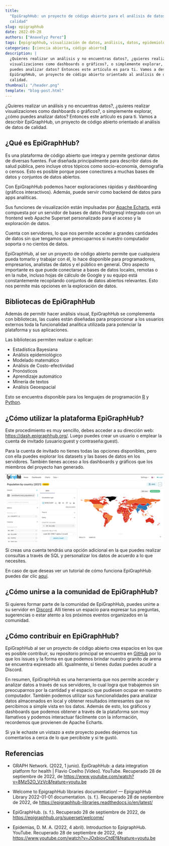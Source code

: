 ```yaml
---
title:
  "EpiGraphHub: un proyecto de código abierto para el análisis de datos de
  calidad"
slug: epigraphhub
date: 2022-09-28
authors: ["Anavelyz Perez"]
tags: [epigraphhub, visualización de datos, análisis, datos, epidemiología]
categories: [ciencia abierta, código abierto]
description: |
  ¿Quieres realizar un análisis y no encuentras datos?, ¿quieres realizar
  visualizaciones como dashboards o gráficos?, o simplemente explorar, ¿cómo
  puedes analizar datos? Entonces este artículo es para ti. Vamos a describir
  EpiGraphHub, un proyecto de código abierto orientado al análisis de datos de
  calidad.
thumbnail: "/header.png"
template: "blog-post.html"
---
```


¿Quieres realizar un análisis y no encuentras datos?, ¿quieres realizar
visualizaciones como dashboards o gráficos?, o simplemente explorar, ¿cómo
puedes analizar datos? Entonces este artículo es para ti. Vamos a describir
EpiGraphHub, un proyecto de código abierto orientado al análisis de datos de
calidad.

<!-- TEASER_END -->

## ¿Qué es EpiGraphHub?

Es una plataforma de código abierto que integra y permite gestionar datos de
diversas fuentes. Fue diseñada principalmente para describir datos de salud
pública, pero incluye otros tópicos como socio-economía, demografía o censos.
Esto es posible porque posee conectores a muchas bases de datos y conjuntos de
datos abiertos.

Con EpiGraphHub podemos hacer exploraciones rápidas y dashboarding (gráficos
interactivos). Además, puede servir como backend de datos para apps analíticas.

Sus funciones de visualización están impulsadas por
[Apache Echarts](https://echarts.apache.org/), está compuesta por un servidor de
bases de datos Postgresql integrado con un frontend web Apache Superset
personalizado para el acceso y la exploración de datos.

Cuenta con servidores, lo que nos permite acceder a grandes cantidades de datos
sin que tengamos que preocuparnos si nuestro computador soporta o no cientos de
datos.

EpiGraphHub, al ser un proyecto de código abierto permite que cualquiera pueda
tomarlo y trabajar con él, lo hace disponible para programadores, empresarios,
analistas de datos y el público en general. Otro aspecto importante es que puede
conectarse a bases de datos locales, remotas o en la nube, incluso hojas de
cálculo de Google y su equipo está constantemente recopilando conjuntos de datos
abiertos relevantes. Esto nos permite más opciones en la exploración de datos.

## Bibliotecas de EpiGraphHub

Además de permitir hacer análisis visual, EpiGraphHub se complementa con
bibliotecas, las cuales están diseñadas para proporcionar a los usuarios
externos toda la funcionalidad analítica utilizada para potenciar la plataforma
y sus aplicaciones.

Las bibliotecas permiten realizar o aplicar:

* Estadística Bayesiana
* Análisis epidemiológico
* Modelado matemático
* Análisis de Costo-efectividad
* Pronósticos
* Aprendizaje automático
* Minería de textos
* Análisis Geoespacial

Esto se encuentra disponible para los lenguajes de programación
[R](https://github.com/thegraphnetwork/r-epigraphhub/blob/main/epigraphhub.Rproj)
y [Python](https://github.com/thegraphnetwork/epigraphhub_py).

## ¿Cómo utilizar la plataforma EpiGraphHub?

Este procedimiento es muy sencillo, debes acceder a su dirección web:
https://dash.epigraphhub.org/. Luego puedes crear un usuario o emplear la cuenta
de invitado (usuario:guest y contraseña:guest).

Para la cuenta de invitado no tienes todas las opciones disponibles, pero con
ella puedes explorar los datasets y las bases de datos en los servidores.
También tienes acceso a los dashboards y gráficos que los miembros del proyecto
han generado.

![egh](egh_map.png)

Si creas una cuenta tendrás una opción adicional en la que puedes realizar
consultas a través de SQL y personalizar los datos de acuerdo a lo que
necesites.

En caso de que deseas ver un tutorial de cómo funciona EpiGraphHub puedes dar
clic [aquí](https://youtu.be/JOxbiovCtdE).

## ¿Cómo unirse a la comunidad de EpiGraphHub?

Si quieres formar parte de la comunidad de EpiGraphHub, puedes unirte a su
servidor en [Discord](https://discord.gg/56thARPrnJ). Allí tienes un espacio
para expresar tus preguntas, sugerencias o estar atento a los próximos eventos
organizados en la comunidad.

## ¿Cómo contribuir en EpiGraphHub?

EpiGraphHub al ser un proyecto de código abierto crea espacios en los que es
posible contribuir, su repositorio principal se encuentra en
[GitHub](https://github.com/thegraphnetwork/EpiGraphHub#contributing) por lo que
los issues y la forma en que podemos brindar nuestro granito de arena se
encuentra expresado allí. Igualmente, si tienes dudas puedes acudir a Discord.

En resumen, EpiGraphHub es una herramienta que nos permite acceder y analizar
datos a través de sus servidores, lo cual logra que trabajemos sin preocuparnos
por la cantidad y el espacio que pudiesen ocupar en nuestro computador. También
podemos utilizar sus funcionalidades para analizar datos almacenados en local y
obtener resultados interesantes que no percibimos a simple vista en los datos.
Además de esto, los gráficos y dashboards que podemos obtener a través de la
plataforma son muy llamativos y podemos interactuar fácilmente con la
información, recordemos que provienen de Apache Echarts.

Si ya le echaste un vistazo a este proyecto puedes dejarnos tus comentarios a
cerca de lo que percibiste y si te gustó.

## Referencias

- GRAPH Network. (2022, 1 junio). EpiGraphHub: a data integration platform for
  health | Flavio Coelho [Vídeo]. YouTube. Recuperado 28 de septiembre de 2022,
  de https://www.youtube.com/watch?v=8Mz52O_VzVc&feature=youtu.be

- Welcome to EpigraphHub libraries documentation! — EpigraphHub Library
  2022-01-01 documentation. (s. f.). Recuperado 28 de septiembre de 2022, de
  https://epigraphhub-libraries.readthedocs.io/en/latest/

- EpiGraphHub. (s. f.). Recuperado 28 de septiembre de 2022, de
  https://epigraphhub.org/superset/welcome/

- Epidemias, D. M. A. (2022, 4 abril). Introduction to EpigraphHub. YouTube.
  Recuperado 28 de septiembre de 2022, de
  https://www.youtube.com/watch?v=JOxbiovCtdEf&feature=youtu.be
